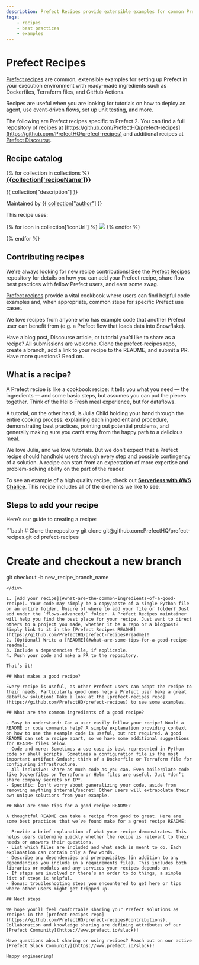 ```yaml
---
description: Prefect Recipes provide extensible examples for common Prefect use cases.
tags:
    - recipes
    - best practices
    - examples
---
```


# Prefect Recipes

[Prefect recipes](https://github.com/PrefectHQ/prefect-recipes) are common, extensible examples for setting up Prefect in your execution environment with ready-made ingredients such as Dockerfiles, Terraform files, and GitHub Actions.

Recipes are useful when you are looking for tutorials on how to deploy an agent, use event-driven flows, set up unit testing, and more.

The following are Prefect recipes specific to Prefect 2. You can find a full repository of recipes at [https://github.com/PrefectHQ/prefect-recipes](https://github.com/PrefectHQ/prefect-recipes) and additional recipes at [Prefect Discourse](https://discourse.prefect.io/).

## Recipe catalog

<!-- The code below is a jinja2 template that will be rendered by generate_catalog.py -->
<div class="recipe-grid">
{% for collection in collections %}
    <div class="recipe-item">
        <div class="recipe-title">
            <a href="{{ collection['recipeUrl'] }}">
                <h3 style="margin: 0">{{collection['recipeName']}}</h3>
            </a>
        </div>
        <div class="recipe-desc">
            <p>
                {{ collection["description"] }}
            </p>
        </div>
        <div class="recipe-details">
            <p>
                Maintained by <a href="{{ collection["authorUrl"] }}">{{ collection["author"] }}</a>
            </p>
            <p>
                This recipe uses:
            </p>
            <p>
                {% for icon in collection['iconUrl'] %}
                    <img src="{{ icon }}" >
                {% endfor %}
            </p>
        </div>
    </div>
{% endfor %}
</div >

## Contributing recipes

We're always looking for new recipe contributions! See the [Prefect Recipes](https://github.com/PrefectHQ/prefect-recipes#contributing--swag-) repository for details on how you can add your Prefect recipe, share flow best practices with fellow Prefect users, and earn some swag. 

[Prefect recipes](https://github.com/PrefectHQ/prefect-recipes) provide a vital cookbook where users can find helpful code examples and, when appropriate, common steps for specific Prefect use cases.

We love recipes from anyone who has example code that another Prefect user can benefit from (e.g. a Prefect flow that loads data into Snowflake).

Have a blog post, Discourse article, or tutorial you’d like to share as a recipe? All submissions are welcome. Clone the prefect-recipes repo, create a branch, add a link to your recipe to the README, and submit a PR. Have more questions? Read on.

## What is a recipe?

A Prefect recipe is like a cookbook recipe: it tells you what you need &mdash; the ingredients &mdash; and some basic steps, but assumes you can put the pieces together. Think of the Hello Fresh meal experience, but for dataflows.

A tutorial, on the other hand, is Julia Child holding your hand through the entire cooking process: explaining each ingredient and procedure, demonstrating best practices, pointing out potential problems, and generally making sure you can’t stray from the happy path to a delicious meal.

We love Julia, and we love tutorials. But we don’t expect that a Prefect recipe should handhold users through every step and possible contingency of a solution. A recipe can start from an expectation of more expertise and problem-solving ability on the part of the reader.

To see an example of a high quality recipe, check out **[Serverless with AWS Chalice](https://github.com/PrefectHQ/prefect-recipes/tree/main/flows-advanced/serverless)**. This recipe includes all of the elements we like to see.

## Steps to add your recipe

Here’s our guide to creating a recipe:

<div class="terminal">
```bash
# Clone the repository
git clone git@github.com:PrefectHQ/prefect-recipes.git
cd prefect-recipes

# Create and checkout a new branch
git checkout -b new_recipe_branch_name
```
</div>

1. [Add your recipe](#what-are-the-common-ingredients-of-a-good-recipe). Your code may simply be a copy/paste of a single Python file or an entire folder. Unsure of where to add your file or folder? Just add under the `flows-advanced/` folder. A Prefect Recipes maintainer will help you find the best place for your recipe. Just want to direct others to a project you made, whether it be a repo or a blogpost? Simply link to it in the [Prefect Recipes README](https://github.com/PrefectHQ/prefect-recipes#readme)!
2. (Optional) Write a [README](#what-are-some-tips-for-a-good-recipe-readme).
3. Include a dependencies file, if applicable.
4. Push your code and make a PR to the repository.

That’s it! 

## What makes a good recipe?

Every recipe is useful, as other Prefect users can adapt the recipe to their needs. Particularly good ones help a Prefect user bake a great dataflow solution! Take a look at the [prefect-recipes repo](https://github.com/PrefectHQ/prefect-recipes) to see some examples.

## What are the common ingredients of a good recipe?

- Easy to understand: Can a user easily follow your recipe? Would a README or code comments help? A simple explanation providing context on how to use the example code is useful, but not required. A good README can set a recipe apart, so we have some additional suggestions for README files below.
- Code and more: Sometimes a use case is best represented in Python code or shell scripts. Sometimes a configuration file is the most important artifact &mdash; think of a Dockerfile or Terraform file for configuring infrastructure.
- All-inclusive: Share as much code as you can. Even boilerplate code like Dockerfiles or Terraform or Helm files are useful. Just *don’t share company secrets or IP*.
- Specific: Don't worry about generalizing your code, aside from removing anything internal/secret! Other users will extrapolate their own unique solutions from your example.

## What are some tips for a good recipe README?

A thoughtful README can take a recipe from good to great. Here are some best practices that we’ve found make for a great recipe README:

- Provide a brief explanation of what your recipe demonstrates. This helps users determine quickly whether the recipe is relevant to their needs or answers their questions.
- List which files are included and what each is meant to do. Each explanation can contain only a few words.
- Describe any dependencies and prerequisites (in addition to any dependencies you include in a requirements file). This includes both libraries or modules and any services your recipes depends on.
- If steps are involved or there’s an order to do things, a simple list of steps is helpful.
- Bonus: troubleshooting steps you encountered to get here or tips where other users might get tripped up.

## Next steps

We hope you’ll feel comfortable sharing your Prefect solutions as recipes in the [prefect-recipes repo](https://github.com/PrefectHQ/prefect-recipes#contributions). Collaboration and knowledge sharing are defining attributes of our [Prefect Community](https://www.prefect.io/slack)! 

Have questions about sharing or using recipes? Reach out on our active [Prefect Slack Community](https://www.prefect.io/slack)!

Happy engineering!